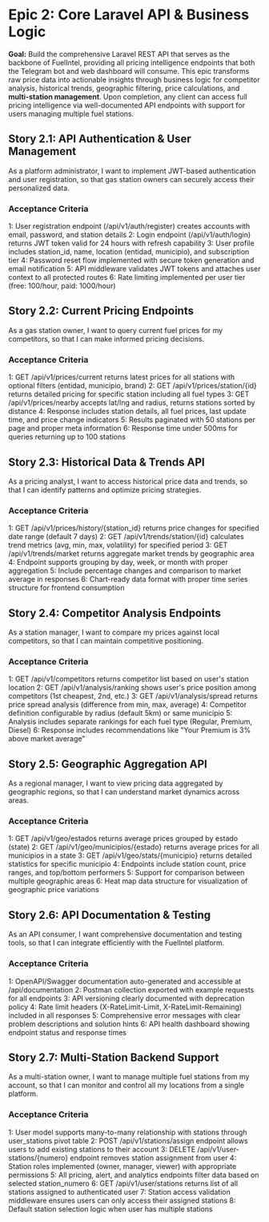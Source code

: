 # Epic 2: Core Laravel API & Business Logic

**Goal:** Build the comprehensive Laravel REST API that serves as the backbone of FuelIntel, providing all pricing intelligence endpoints that both the Telegram bot and web dashboard will consume. This epic transforms raw price data into actionable insights through business logic for competitor analysis, historical trends, geographic filtering, price calculations, and **multi-station management**. Upon completion, any client can access full pricing intelligence via well-documented API endpoints with support for users managing multiple fuel stations.

## Story 2.1: API Authentication & User Management

As a platform administrator,
I want to implement JWT-based authentication and user registration,
so that gas station owners can securely access their personalized data.

### Acceptance Criteria

1: User registration endpoint (/api/v1/auth/register) creates accounts with email, password, and station details
2: Login endpoint (/api/v1/auth/login) returns JWT token valid for 24 hours with refresh capability
3: User profile includes station_id, name, location (entidad, municipio), and subscription tier
4: Password reset flow implemented with secure token generation and email notification
5: API middleware validates JWT tokens and attaches user context to all protected routes
6: Rate limiting implemented per user tier (free: 100/hour, paid: 1000/hour)

## Story 2.2: Current Pricing Endpoints

As a gas station owner,
I want to query current fuel prices for my competitors,
so that I can make informed pricing decisions.

### Acceptance Criteria

1: GET /api/v1/prices/current returns latest prices for all stations with optional filters (entidad, municipio, brand)
2: GET /api/v1/prices/station/{id} returns detailed pricing for specific station including all fuel types
3: GET /api/v1/prices/nearby accepts lat/lng and radius, returns stations sorted by distance
4: Response includes station details, all fuel prices, last update time, and price change indicators
5: Results paginated with 50 stations per page and proper meta information
6: Response time under 500ms for queries returning up to 100 stations

## Story 2.3: Historical Data & Trends API

As a pricing analyst,
I want to access historical price data and trends,
so that I can identify patterns and optimize pricing strategies.

### Acceptance Criteria

1: GET /api/v1/prices/history/{station_id} returns price changes for specified date range (default 7 days)
2: GET /api/v1/trends/station/{id} calculates trend metrics (avg, min, max, volatility) for specified period
3: GET /api/v1/trends/market returns aggregate market trends by geographic area
4: Endpoint supports grouping by day, week, or month with proper aggregation
5: Include percentage changes and comparison to market average in responses
6: Chart-ready data format with proper time series structure for frontend consumption

## Story 2.4: Competitor Analysis Endpoints

As a station manager,
I want to compare my prices against local competitors,
so that I can maintain competitive positioning.

### Acceptance Criteria

1: GET /api/v1/competitors returns competitor list based on user's station location
2: GET /api/v1/analysis/ranking shows user's price position among competitors (1st cheapest, 2nd, etc.)
3: GET /api/v1/analysis/spread returns price spread analysis (difference from min, max, average)
4: Competitor definition configurable by radius (default 5km) or same municipio
5: Analysis includes separate rankings for each fuel type (Regular, Premium, Diesel)
6: Response includes recommendations like "Your Premium is 3% above market average"

## Story 2.5: Geographic Aggregation API

As a regional manager,
I want to view pricing data aggregated by geographic regions,
so that I can understand market dynamics across areas.

### Acceptance Criteria

1: GET /api/v1/geo/estados returns average prices grouped by estado (state)
2: GET /api/v1/geo/municipios/{estado} returns average prices for all municipios in a state
3: GET /api/v1/geo/stats/{municipio} returns detailed statistics for specific municipio
4: Endpoints include station count, price ranges, and top/bottom performers
5: Support for comparison between multiple geographic areas
6: Heat map data structure for visualization of geographic price variations

## Story 2.6: API Documentation & Testing

As an API consumer,
I want comprehensive documentation and testing tools,
so that I can integrate efficiently with the FuelIntel platform.

### Acceptance Criteria

1: OpenAPI/Swagger documentation auto-generated and accessible at /api/documentation
2: Postman collection exported with example requests for all endpoints
3: API versioning clearly documented with deprecation policy
4: Rate limit headers (X-RateLimit-Limit, X-RateLimit-Remaining) included in all responses
5: Comprehensive error messages with clear problem descriptions and solution hints
6: API health dashboard showing endpoint status and response times

## Story 2.7: Multi-Station Backend Support

As a multi-station owner,
I want to manage multiple fuel stations from my account,
so that I can monitor and control all my locations from a single platform.

### Acceptance Criteria

1: User model supports many-to-many relationship with stations through user_stations pivot table
2: POST /api/v1/stations/assign endpoint allows users to add existing stations to their account
3: DELETE /api/v1/user-stations/{numero} endpoint removes station assignment from user
4: Station roles implemented (owner, manager, viewer) with appropriate permissions
5: All pricing, alert, and analytics endpoints filter data based on selected station_numero
6: GET /api/v1/user/stations returns list of all stations assigned to authenticated user
7: Station access validation middleware ensures users can only access their assigned stations
8: Default station selection logic when user has multiple stations
